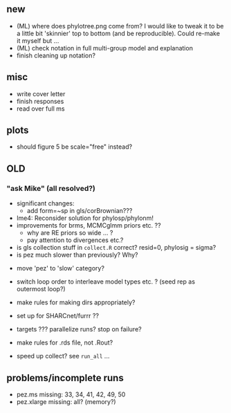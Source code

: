 ## new

- (ML) where does phylotree.png come from? I would like to tweak it to be a little bit 'skinnier' top to bottom (and be reproducible).  Could re-make it myself but ...
- (ML) check notation in full multi-group model and explanation
- finish cleaning up notation?


## misc

- write cover letter
- finish responses
- read over full ms

## plots

* should figure 5 be scale="free" instead?


## OLD
	
### "ask Mike" (all resolved?)

- significant changes:
   - add form=~sp in gls/corBrownian???
- lme4: Reconsider solution for phylosp/phylonm!
- improvements for brms, MCMCglmm priors etc. ??
   - why are RE priors so wide ... ?
   - pay attention to divergences etc.?
- is gls collection stuff in `collect.R` correct? resid=0, phylosig = sigma?
- is pez much slower than previously? Why?

* move 'pez' to 'slow' category?
* switch loop order to interleave model types etc. ? (seed rep as outermost loop?)
* make rules for making dirs appropriately?
* set up for SHARCnet/furrr ??
* targets ??? parallelize runs? stop on failure?
* make rules for .rds file, not .Rout?

* speed up collect?
see `run_all` ...

## problems/incomplete runs

* pez.ms missing: 33, 34, 41, 42, 49, 50
* pez.xlarge missing: all? (memory?)





